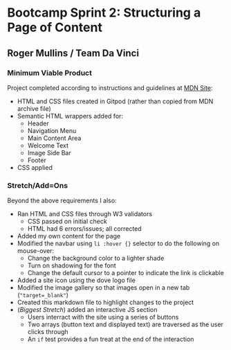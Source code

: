 # Bootcamp Sprint 2: Structuring a Page of Content
## Roger Mullins / Team Da Vinci

### Minimum Viable Product
Project completed according to instructions and guidelines at [MDN Site](https://developer.mozilla.org/en-US/docs/Learn/HTML/Introduction_to_HTML/Structuring_a_page_of_content):
- HTML and CSS files created in Gitpod (rather than copied from MDN archive file)
- Semantic HTML wrappers added for:
    - Header
    - Navigation Menu
    - Main Content Area
    - Welcome Text
    - Image Side Bar
    - Footer
- CSS applied

### Stretch/Add=Ons
Beyond the above requirements I also:
- Ran HTML and CSS files through W3 validators
    - CSS passed on initial check
    - HTML had 6 errors/issues; all corrected
- Added my own content for the page
- Modified the navbar using `li :hover {}` selector to do the following on mouse-over:
    - Change the background color to a lighter shade
    - Turn on shadowing for the font
    - Change the default cursor to a pointer to indicate the link is clickable
- Added a site icon using the dove logo file
- Modified the image gallery so that images open in a new tab (`"target=_blank"`)
- Created this markdown file to highlight changes to the project
- (*Biggest Stretch*) added an interactive JS section
    - Users interract with the site using a series of buttons
    - Two arrays (button text and displayed text) are traversed as the user clicks through
    - An `if` test provides a fun treat at the end of the interaction